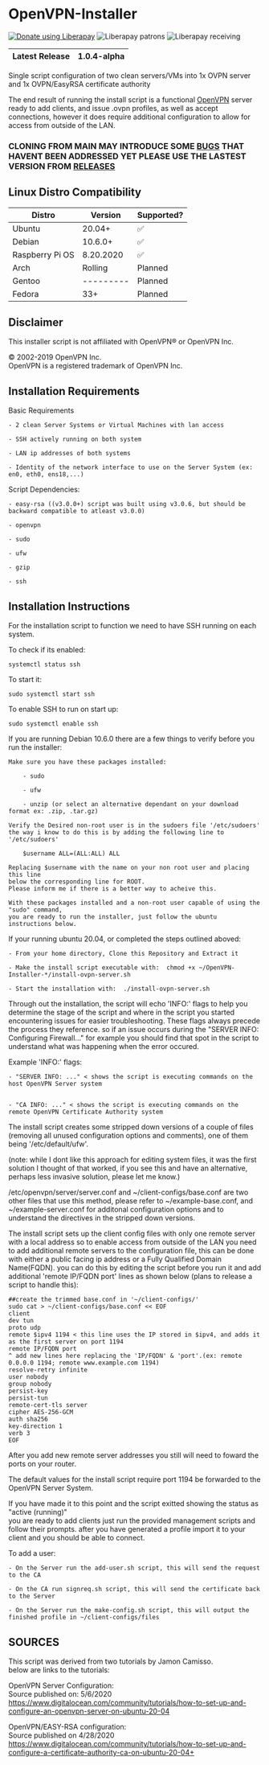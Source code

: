 # OpenVPN-Installer

<noscript><a href="https://liberapay.com/DylanAKing/donate"><img alt="Donate using Liberapay" src="https://liberapay.com/assets/widgets/donate.svg"></a></noscript> 
![Liberapay patrons](https://img.shields.io/liberapay/patrons/DylanAKing)
![Liberapay receiving](https://img.shields.io/liberapay/receives/DylanAKing)

| Latest Release | 1.0.4-alpha |    
| -------------- | ----- |

Single script configuration of two clean servers/VMs into 1x OVPN server and 1x OVPN/EasyRSA certificate authority

The end result of running the install script is a functional [OpenVPN](https://openvpn.net) server ready to add clients, and issue .ovpn profiles,
as well as accept connections, however it does require additional configuration to allow for access from outside of the LAN.

### CLONING FROM MAIN MAY INTRODUCE SOME [BUGS](https://github.com/DylanAKing/OpenVPN-Installer/issues) THAT HAVENT BEEN ADDRESSED YET PLEASE USE THE LASTEST VERSION FROM [RELEASES](https://github.com/DylanAKing/OpenVPN-Installer/releases)

## Linux Distro Compatibility
| Distro          |  Version  |     Supported?     |
| --------------- | --------- | ------------------ |
|     Ubuntu      |  20.04+   | :white_check_mark: |
|     Debian      |  10.6.0+  | :white_check_mark: |
| Raspberry Pi OS | 8.20.2020 | :white_check_mark: |
|     Arch        |  Rolling  |      Planned       |
|     Gentoo      | --------- |      Planned       |
|     Fedora      |    33+    |      Planned       |

## Disclaimer
This installer script is not affiliated with OpenVPN® or OpenVPN Inc.

© 2002-2019 OpenVPN Inc.\
OpenVPN is a registered trademark of OpenVPN  Inc.

## Installation Requirements
Basic Requirements

    - 2 clean Server Systems or Virtual Machines with lan access
    
    - SSH actively running on both system
    
    - LAN ip addresses of both systems
      
    - Identity of the network interface to use on the Server System (ex: en0, eth0, ens18,...) 

Script Dependencies:

    - easy-rsa ((v3.0.0+) script was built using v3.0.6, but should be backward compatible to atleast v3.0.0)
    
    - openvpn
    
    - sudo
    
    - ufw
    
    - gzip
    
    - ssh

## Installation Instructions

For the installation script to function we need to have SSH running on each system.

To check if its enabled:

    systemctl status ssh

To start it:

    sudo systemctl start ssh
    
To enable SSH to run on start up:

    sudo systemctl enable ssh

If you are running Debian 10.6.0 there are a few things to verify before you run the installer:

    Make sure you have these packages installed:
    
        - sudo
    
        - ufw
    
        - unzip (or select an alternative dependant on your download format ex: .zip, .tar.gz)
    
    Verify the Desired non-root user is in the sudoers file '/etc/sudoers'
    the way i know to do this is by adding the following line to '/etc/sudoers'
    
        $username ALL=(ALL:ALL) ALL
      
    Replacing $username with the name on your non root user and placing this line
    below the corresponding line for ROOT.
    Please inform me if there is a better way to acheive this.
  
    With these packages installed and a non-root user capable of using the "sudo" command,
    you are ready to run the installer, just follow the ubuntu instructions below.

If your running ubuntu 20.04, or completed the steps outlined aboved:

    - From your home directory, Clone this Repository and Extract it
  
    - Make the install script executable with:  chmod +x ~/OpenVPN-Installer-*/install-ovpn-server.sh
  
    - Start the installation with:  ./install-ovpn-server.sh

Through out the installation, the script will echo 'INFO:' flags to help you determine the stage of 
the script and where in the script you started encountering issues for easier troubleshooting. These flags always
precede the process they reference. so if an issue occurs during the "SERVER INFO: Configuring Firewall..." for
example you should find that spot in the script to understand what was happening when the error occured.

Example 'INFO:' flags:

    - "SERVER INFO: ..." < shows the script is executing commands on the host OpenVPN Server system
    
    
    - "CA INFO: ..." < shows the script is executing commands on the remote OpenVPN Certificate Authority system
   
The install script creates some stripped down versions of a couple of files (removing all unused configuration options and 
comments), one of them being '/etc/default/ufw'.

(note: while I dont like this approach for editing system files, it was the first solution I thought of that worked,
if you see this and have an alternative, perhaps less invasive solution, please let me know.)

/etc/openvpn/server/server.conf and ~/client-configs/base.conf are two other files that use this method, please refer
to ~/example-base.conf, and ~/example-server.conf for additonal configuration options and to understand the 
directives in the stripped down versions.

The install script sets up the client config files with only one remote server with a local address so to enable access from 
outside of the LAN you need to add additional remote servers to the configuration file, this can be done with either
a public facing ip address or a Fully Qualified Domain Name(FQDN). you can do this by editing the script before you
run it and add additional 'remote IP/FQDN port' lines as shown below (plans to release a script to handle this):

    ##create the trimmed base.conf in '~/client-configs/'
    sudo cat > ~/client-configs/base.conf << EOF
    client
    dev tun
    proto udp
    remote $ipv4 1194 < this line uses the IP stored in $ipv4, and adds it as the first server on port 1194
    remote IP/FQDN port
    ^ add new lines here replacing the 'IP/FQDN' & 'port'.(ex: remote 0.0.0.0 1194; remote www.example.com 1194)
    resolve-retry infinite
    user nobody
    group nobody
    persist-key
    persist-tun
    remote-cert-tls server
    cipher AES-256-GCM
    auth sha256
    key-direction 1
    verb 3
    EOF

After you add new remote server addresses you still will need to foward the ports on your router.

The default values for the install script require port 1194 be forwarded to the OpenVPN Server System.

If you have made it to this point and the script exitted showing the status as "active (running)"\
you are ready to add clients just run the provided management scripts and follow their prompts.
after you have generated a profile import it to your client and you should be able to connect.

To add a user:

    - On the Server run the add-user.sh script, this will send the request to the CA
    
    - On the CA run signreq.sh script, this will send the certificate back to the Server
    
    - On the Server run the make-config.sh script, this will output the finished profile in ~/client-configs/files

## SOURCES

This script was derived from two tutorials by Jamon Camisso.\
below are links to the tutorials:

OpenVPN Server Configuration:\
Source published on: 5/6/2020\
https://www.digitalocean.com/community/tutorials/how-to-set-up-and-configure-an-openvpn-server-on-ubuntu-20-04

OpenVPN/EASY-RSA configuration:\
Source published on 4/28/2020\
https://www.digitalocean.com/community/tutorials/how-to-set-up-and-configure-a-certificate-authority-ca-on-ubuntu-20-04+
